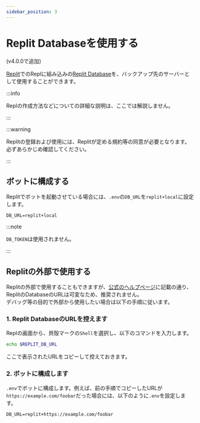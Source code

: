 ```yaml
---
sidebar_position: 3
---
```

# Replit Databaseを使用する
(v4.0.0で追加)

[Replit](https://replit.com)でのReplに組み込みの[Replit Database](https://docs.replit.com/hosting/databases/replit-database)を、バックアップ先のサーバーとして使用することができます。

:::info

Replの作成方法などについての詳細な説明は、ここでは解説しません。

:::

:::warning

Replitの登録および使用には、Replitが定める規約等の同意が必要となります。必ずあらかじめ確認してください。

:::

## ボットに構成する
Replitでボットを起動させている場合には、`.env`の`DB_URL`を`replit+local`に設定します。  

```env title=.env
DB_URL=replit+local
```

:::note

`DB_TOKEN`は使用されません。

:::

## Replitの外部で使用する
Replitの外部で使用することもできますが、[公式のヘルプページ](https://docs.replit.com/hosting/databases/replit-database)に記載の通り、
ReplitのDatabaseのURLは可変なため、推奨されません。  
デバッグ等の目的で外部から使用したい場合は以下の手順に従います。

### 1. Replit DatabaseのURLを控えます
Replの画面から、貝殻マークの`Shell`を選択し、以下のコマンドを入力します。
```sh
echo $REPLIT_DB_URL
```
ここで表示されたURLをコピーして控えておきます。

### 2. ボットに構成します
`.env`でボットに構成します。例えば、前の手順でコピーしたURLが`https://example.com/foobar`だった場合には、以下のように`.env`を設定します。

```env title=.env
DB_URL=replit+https://example.com/foobar
```
